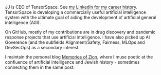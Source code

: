 JJ is CEO of TensorSpace. See [my LinkedIn for my career history](https://www.linkedin.com/in/jj-ben-joseph-53743b113/). TensorSpace is developing a commercially useful artificial intelligence system with the ultimate goal of aiding the development of artificial general intelligence (AGI).

On GitHub, mostly of my contributions are in drug discovery and pandemic response projects that use artificial intelligence. I have also picked up AI Goverence (and the subfields Alignment/Safety, Fairness, MLOps and DevSecOps) as a secondary interest.

I maintain the personal blog [Memories of Zion](https://www.memoriesofzion.com/), where I muse poetic at the confluence of artificial intelligence and Jewish history - sometimes connecting them in the same post.



<!---
jbenjoseph/jbenjoseph is a ✨ special ✨ repository because its `README.md` (this file) appears on your GitHub profile.
You can click the Preview link to take a look at your changes.
--->
